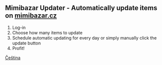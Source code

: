 ## Mimibazar Updater - Automatically update items on [mimibazar.cz](https://www.mimibazar.cz/)
1. Log-in
1. Choose how many items to update
1. Schedule automatic updating for every day or simply manually click the update button
1. Profit!

[Čeština](README.cs.md)
